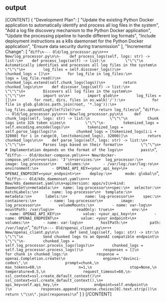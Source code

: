 
## output
[CONTENT]
{
    "Development Plan": [
        "Update the existing Python Docker application to automatically identify and process all log files in the system",
        "Add a log file discovery mechanism to the Python Docker application",
        "Update the processing pipeline to handle different log formats",
        "Include deployment instructions as a k8s daemonset for the Python Docker application",
        "Ensure data security during transmission"
    ],
    "Incremental Change": [
        "```diff\n--- Old/log_processor.py\n+++ New/log_processor.py\n\n-    def process_logs(self, logs: str) -> list:\n+    def process_logs(self) -> list:\n         \"\"\"\n         Automatically identifies and processes all log files in the system\n         \"\"\"\n+        log_files = self.discover_logs()\n+        chunked_logs = []\n+        for log_file in log_files:\n+            logs = log_file.read()\n+            chunked_logs.extend(self.chunk_logs(logs))\n+        return chunked_logs\n\n+    def discover_logs(self) -> list:\n+        \"\"\"\n+        Discovers all log files in the system\n+        \"\"\"\n+        import os\n+        import glob\n+        log_files = []\n+        for root, dirs, files in os.walk('/'):\n+            for file in glob.glob(os.path.join(root, '*.log')):\n+                log_files.append(LogFile(file))\n+        return log_files\n```",
        "```diff\n--- Old/log_processor.py\n+++ New/log_processor.py\n\n     def chunk_logs(self, logs: str) -> list:\n         \"\"\"\n         Chunk logs into 32k token sizes\n         \"\"\"\n-        tokenized_logs = self.encoding.encode(logs)\n+        tokenized_logs = self.parse_logs(logs)\n         chunked_logs = [tokenized_logs[i:i + 32000] for i in range(0, len(tokenized_logs), 32000)]\n         return chunked_logs\n\n+    def parse_logs(self, logs: str) -> list:\n+        \"\"\"\n+        Parses logs based on their format\n+        \"\"\"\n+        # Implementation depends on the format of the logs\n+        pass\n```",
        "```diff\n--- Old/docker-compose.yml\n+++ New/docker-compose.yml\n\n+version: '3'\n+services:\n+  log_processor:\n+    image: log_processor\n+    volumes:\n+      - /var/log:/var/log:ro\n+    environment:\n+      - OPENAI_API_KEY=<your_api_key>\n+      - OPENAI_ENDPOINT=<your_endpoint>\n+    deploy:\n+      mode: global\n```",
        "```diff\n--- Old/k8s_daemonset.yaml\n+++ New/k8s_daemonset.yaml\n\n+apiVersion: apps/v1\n+kind: DaemonSet\n+metadata:\n+  name: log-processor\n+spec:\n+  selector:\n+    matchLabels:\n+      name: log-processor\n+  template:\n+    metadata:\n+      labels:\n+        name: log-processor\n+    spec:\n+      containers:\n+      - name: log-processor\n+        image: log_processor\n+        volumeMounts:\n+        - name: var-log\n+          mountPath: /var/log\n+          readOnly: true\n+        env:\n+        - name: OPENAI_API_KEY\n+          value: <your_api_key>\n+        - name: OPENAI_ENDPOINT\n+          value: <your_endpoint>\n+      volumes:\n+      - name: var-log\n+        hostPath:\n+          path: /var/log\n```",
        "```diff\n--- Old/openai_client.py\n+++ New/openai_client.py\n\n     def send_logs(self, logs: str) -> str:\n         \"\"\"\n         Send chunked logs to an OpenAI compatible endpoint\n         \"\"\"\n-        chunked_logs = self.log_processor.process_logs(logs)\n+        chunked_logs = self.log_processor.process_logs()\n         responses = []\n         for chunk in chunked_logs:\n             response = openai.Completion.create(\n                 engine=\"davinci-codex\",\n                 prompt=chunk,\n                 max_tokens=60,\n                 n=1,\n                 stop=None,\n                 temperature=0.5,\n                 request_timeout=60,\n-                ssl_context=ssl.create_default_context()\n+                ssl_context=ssl.create_default_context(),\n+                api_key=self.api_key,\n+                endpoint=self.endpoint\n             )\n             responses.append(response.choices[0].text.strip())\n         return \"\\n\".join(responses)\n```"
    ]
}
[/CONTENT]</s>